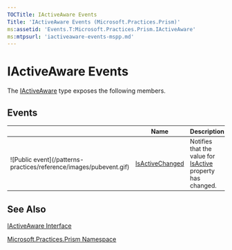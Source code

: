 ```yaml
---
TOCTitle: IActiveAware Events
Title: 'IActiveAware Events (Microsoft.Practices.Prism)'
ms:assetid: 'Events.T:Microsoft.Practices.Prism.IActiveAware'
ms:mtpsurl: 'iactiveaware-events-mspp.md'
---
```



# IActiveAware Events

The [IActiveAware](https://msdn.microsoft.com/library/microsoft.practices.prism.iactiveaware) type exposes the following members.

## Events


<table>

<thead>
<tr class="header">
<th> </th>
<th>Name</th>
<th>Description</th>
</tr>
</thead>
<tbody>
<tr class="odd">
<td>![Public event](/patterns-practices/reference/images/pubevent.gif)</td>
<td><a href="https://msdn.microsoft.com/library/microsoft.practices.prism.iactiveaware.isactivechanged">IsActiveChanged</a></td>
<td><div class="summary">
Notifies that the value for <a href="https://msdn.microsoft.com/library/microsoft.practices.prism.iactiveaware.isactive">IsActive</a> property has changed.
</div></td>
</tr>
</tbody>
</table>

## See Also

[IActiveAware Interface](https://msdn.microsoft.com/library/microsoft.practices.prism.iactiveaware)

[Microsoft.Practices.Prism Namespace](https://msdn.microsoft.com/library/microsoft.practices.prism)
